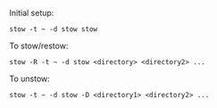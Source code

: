 Initial setup:
```
stow -t ~ -d stow stow
```

To stow/restow:
```
stow -R -t ~ -d stow <directory> <directory2> ...
```

To unstow:
```
stow -t ~ -d stow -D <directory1> <directory2> ...
```
